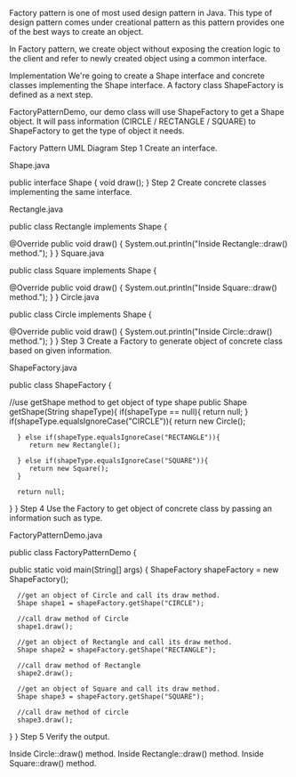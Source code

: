 Factory pattern is one of most used design pattern in Java. This type of design pattern comes under creational pattern as this pattern provides one of the best ways to create an object.

In Factory pattern, we create object without exposing the creation logic to the client and refer to newly created object using a common interface.

Implementation
We're going to create a Shape interface and concrete classes implementing the Shape interface. A factory class ShapeFactory is defined as a next step.

FactoryPatternDemo, our demo class will use ShapeFactory to get a Shape object. It will pass information (CIRCLE / RECTANGLE / SQUARE) to ShapeFactory to get the type of object it needs.

Factory Pattern UML Diagram
Step 1
Create an interface.

Shape.java

public interface Shape {
   void draw();
}
Step 2
Create concrete classes implementing the same interface.

Rectangle.java

public class Rectangle implements Shape {

   @Override
   public void draw() {
      System.out.println("Inside Rectangle::draw() method.");
   }
}
Square.java

public class Square implements Shape {

   @Override
   public void draw() {
      System.out.println("Inside Square::draw() method.");
   }
}
Circle.java

public class Circle implements Shape {

   @Override
   public void draw() {
      System.out.println("Inside Circle::draw() method.");
   }
}
Step 3
Create a Factory to generate object of concrete class based on given information.

ShapeFactory.java

public class ShapeFactory {
	
   //use getShape method to get object of type shape 
   public Shape getShape(String shapeType){
      if(shapeType == null){
         return null;
      }		
      if(shapeType.equalsIgnoreCase("CIRCLE")){
         return new Circle();
         
      } else if(shapeType.equalsIgnoreCase("RECTANGLE")){
         return new Rectangle();
         
      } else if(shapeType.equalsIgnoreCase("SQUARE")){
         return new Square();
      }
      
      return null;
   }
}
Step 4
Use the Factory to get object of concrete class by passing an information such as type.

FactoryPatternDemo.java

public class FactoryPatternDemo {

   public static void main(String[] args) {
      ShapeFactory shapeFactory = new ShapeFactory();

      //get an object of Circle and call its draw method.
      Shape shape1 = shapeFactory.getShape("CIRCLE");

      //call draw method of Circle
      shape1.draw();

      //get an object of Rectangle and call its draw method.
      Shape shape2 = shapeFactory.getShape("RECTANGLE");

      //call draw method of Rectangle
      shape2.draw();

      //get an object of Square and call its draw method.
      Shape shape3 = shapeFactory.getShape("SQUARE");

      //call draw method of circle
      shape3.draw();
   }
}
Step 5
Verify the output.

Inside Circle::draw() method.
Inside Rectangle::draw() method.
Inside Square::draw() method.
